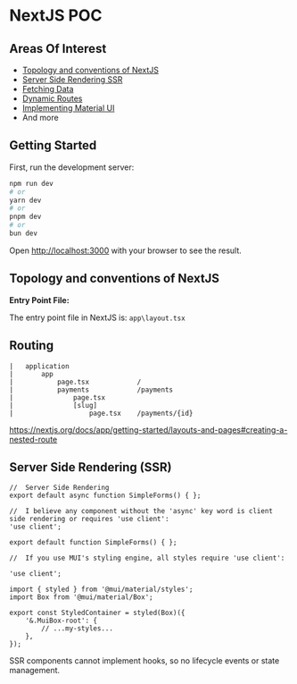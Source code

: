 # NextJS POC

## Areas Of Interest

- [Topology and conventions of NextJS](https://nextjs.org/docs/app/getting-started/project-structure)
- [Server Side Rendering SSR]()
- [Fetching Data](https://nextjs.org/docs/app/getting-started/fetching-data)
- [Dynamic Routes](https://nextjs.org/docs/app/building-your-application/routing/dynamic-routes)
- [Implementing Material UI](https://github.com/lightspaceliam/nextjs-poc/blob/main/client/docs/Mui.md)
- And more

## Getting Started

First, run the development server:

```bash
npm run dev
# or
yarn dev
# or
pnpm dev
# or
bun dev
```

Open [http://localhost:3000](http://localhost:3000) with your browser to see the result.

## Topology and conventions of NextJS

**Entry Point File:**

The entry point file in NextJS is: `app\layout.tsx`

## Routing

```
|   application
|       app
|           page.tsx            /
|           payments            /payments
|               page.tsx
|               [slug]
|                   page.tsx    /payments/{id}
```

https://nextjs.org/docs/app/getting-started/layouts-and-pages#creating-a-nested-route

## Server Side Rendering (SSR)

```tsx
//  Server Side Rendering 
export default async function SimpleForms() { };

//  I believe any component without the 'async' key word is client side rendering or requires 'use client':
'use client';

export default function SimpleForms() { };

//  If you use MUI's styling engine, all styles require 'use client':

'use client';

import { styled } from '@mui/material/styles';
import Box from '@mui/material/Box';

export const StyledContainer = styled(Box)({
    '&.MuiBox-root': {
        // ...my-styles...
    },
});
```

SSR components cannot implement hooks, so no lifecycle events or state management.